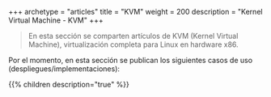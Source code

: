 +++
archetype = "articles"
title = "KVM"
weight = 200
description = "Kernel Virtual Machine - KVM"
+++

> En esta sección se comparten artículos de KVM (Kernel Virtual Machine), virtualización completa para Linux en hardware x86.

Por el momento, en esta sección se publican los siguientes casos de uso (despliegues/implementaciones):

{{% children description="true" %}} 

